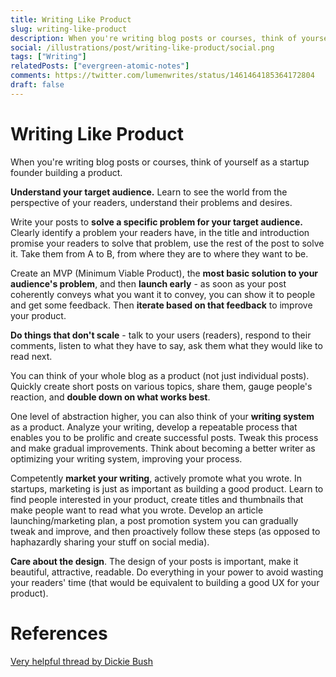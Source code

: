 ```yaml
---
title: Writing Like Product
slug: writing-like-product
description: When you're writing blog posts or courses, think of yourself as a startup founder building a product.
social: /illustrations/post/writing-like-product/social.png
tags: ["Writing"]
relatedPosts: ["evergreen-atomic-notes"]
comments: https://twitter.com/lumenwrites/status/1461464185364172804
draft: false
---
```


<h1 className="h1-header orange">Writing Like Product</h1>

<!-- I find it helpful to think about writing posts as a startup founder building their product. -->

When you're writing blog posts or courses, think of yourself as a startup founder building a product.

**Understand your target audience.** Learn to see the world from the perspective of your readers, understand their problems and desires.

Write your posts to **solve a specific problem for your target audience.** Clearly identify a problem your readers have, in the title and introduction promise your readers to solve that problem, use the rest of the post to solve it. Take them from A to B, from where they are to where they want to be.

Create an MVP (Minimum Viable Product), the **most basic solution to your audience's problem**, and then **launch early** - as soon as your post coherently conveys what you want it to convey, you can show it to people and get some feedback. Then **iterate based on that feedback** to improve your product.

**Do things that don't scale** - talk to your users (readers), respond to their comments, listen to what they have to say, ask them what they would like to read next.

You can think of your whole blog as a product (not just individual posts). Quickly create short posts on various topics, share them, gauge people's reaction, and **double down on what works best**.

One level of abstraction higher, you can also think of your **writing system** as a product. Analyze your writing, develop a repeatable process that enables you to be prolific and create successful posts. Tweak this process and make gradual improvements. Think about becoming a better writer as optimizing your writing system, improving your process.

Competently **market your writing**, actively promote what you wrote. In startups, marketing is just as important as building a good product. Learn to find people interested in your product, create titles and thumbnails that make people want to read what you wrote. Develop an article launching/marketing plan, a post promotion system you can gradually tweak and improve, and then proactively follow these steps (as opposed to haphazardly sharing your stuff on social media).

**Care about the design**. The design of your posts is important, make it beautiful, attractive, readable. Do everything in your power to avoid wasting your readers' time (that would be equivalent to building a good UX for your product).

# References
[Very helpful thread by Dickie Bush](https://twitter.com/dickiebush/status/1384160201457037314)